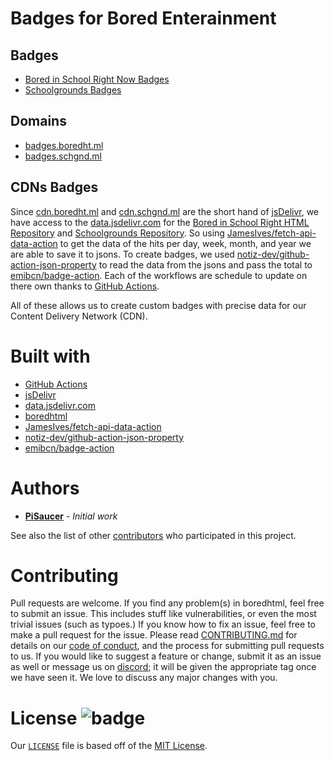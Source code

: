 # Badges for Bored Enterainment

## Badges
- [Bored in School Right Now Badges](bored/)
- [Schoolgrounds Badges](school/)

## Domains
- [badges.boredht.ml](https://badges.boredht.ml/)
- [badges.schgnd.ml](https://badges.schgnd.ml/)

## CDNs Badges

Since [cdn.boredht.ml](https://cdn.boredht.ml/) and [cdn.schgnd.ml](https://cdn.schgnd.ml/) are the short hand of [jsDelivr](https://www.jsdelivr.com/), we have access to the [data.jsdelivr.com](https://github.com/jsdelivr/data.jsdelivr.com) for the [Bored in School Right HTML Repository](https://www.github.com/pisaucer/boredhtml) and [Schoolgrounds Repository](https://github.com/Bored-Entertainment/Schoolgrounds). So using [JamesIves/fetch-api-data-action](https://github.com/marketplace/actions/fetch-api-data) to get the data of the hits per day, week, month, and year we are able to save it to jsons. To create badges, we used [notiz-dev/github-action-json-property](https://github.com/marketplace/actions/get-json-property) to read the data from the jsons and pass the total to [emibcn/badge-action](https://github.com/marketplace/actions/badge-action). Each of the workflows are schedule to update on there own thanks to [GitHub Actions](https://github.com/features/actions). 

All of these allows us to create custom badges with precise data for our Content Delivery Network (CDN).

# Built with
- [GitHub Actions](https://github.com/features/actions)
- [jsDelivr](https://www.jsdelivr.com/)
- [data.jsdelivr.com](https://github.com/jsdelivr/data.jsdelivr.com)
- [boredhtml](https://www.github.com/pisaucer/boredhtml)
- [JamesIves/fetch-api-data-action](https://github.com/marketplace/actions/fetch-api-data)
- [notiz-dev/github-action-json-property](https://github.com/marketplace/actions/get-json-property)
- [emibcn/badge-action](https://github.com/marketplace/actions/badge-action)

# Authors

- **[PiSaucer](https://github.com/PiSaucer)** - *Initial work*

See also the list of other [contributors](https://github.com/Bored-Entertainment/cdn-badge/contributors) who participated in this project.

# Contributing

Pull requests are welcome. If you find any problem(s) in boredhtml, feel free to submit an issue. This includes stuff like vulnerabilities, or even the most trivial issues (such as typoes.) If you know how to fix an issue, feel free to make a pull request for the issue. Please read [CONTRIBUTING.md](CONTRIBUTING.md) for details on our [code of conduct](CODE_OF_CONDUCT.md), and the process for submitting pull requests to us. If you would like to suggest a feature or change, submit it as an issue as well or message us on [discord](https://discord.com/invite/7qTNdXd); it will be given the appropriate tag once we have seen it. We love to discuss any major changes with you.

# License ![badge](https://badgen.net/github/license/Bored-Entertainment/cdn-badge)

Our [`LICENSE`](LICENSE) file is based off of the [MIT License](https://choosealicense.com/licenses/mit/).
